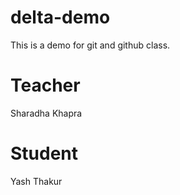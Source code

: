 # delta-demo
This is a demo for git and github class.
# Teacher
Sharadha Khapra
# Student
Yash Thakur

